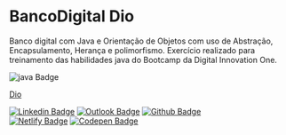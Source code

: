 # BancoDigital Dio

Banco digital com Java e Orientação de Objetos com uso de Abstração, Encapsulamento, Herança e polimorfismo.
Exercício realizado para treinamento das habilidades java do Bootcamp da Digital Innovation One.

![java Badge](https://img.shields.io/badge/Java-ED8B00?style=for-the-badge&logo=java&logoColor=white)



[Dio](https://www.dio.me/sign-in)


[![Linkedin Badge](https://img.shields.io/badge/-LinkedIn-blue?style=flat-square&logo=Linkedin&logoColor=white&link=https://www.linkedin.com/in/marta-geraldo/)](https://www.linkedin.com/in/marta-geraldo/)
[![Outlook Badge](https://img.shields.io/badge/Hotmail--blue?style=social&logo=microsoft-outlook&logoColor=0078d4&link=mailto:mggeraldo@hotmail.com)](mailto:mggeraldo@hotmail.com)
 [![Github Badge](https://img.shields.io/badge/GitHub--000?style=social&logo=Github&logoColor=black&link=https://github.com/martageraldo)](https://github.com/martageraldo)
 <br>
[![Netlify Badge](https://img.shields.io/badge/Netlify-00C7B7?style=for-the-badge&logo=netlify&logoColor=white)](https://martageraldo.netlify.app/)
[![Codepen Badge](https://img.shields.io/badge/Codepen-000000?style=for-the-badge&logo=codepen&logoColor=white)](https://codepen.io/martageraldo)


